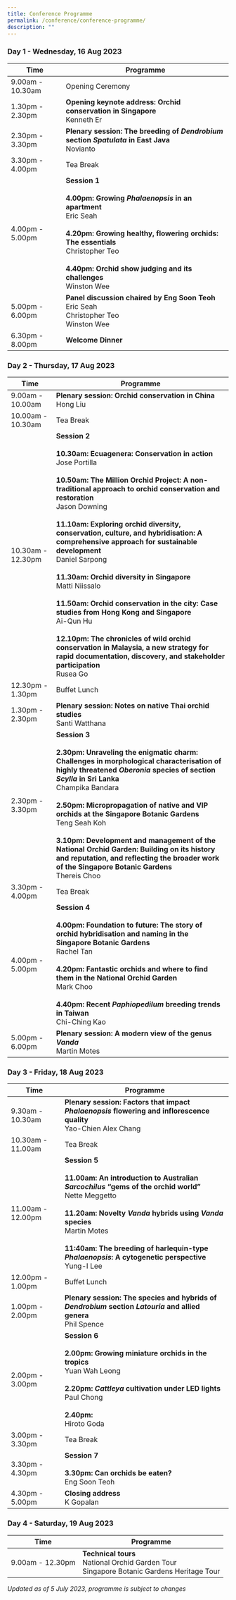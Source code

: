 ```yaml
---
title: Conference Programme
permalink: /conference/conference-programme/
description: ""
---
```

### Day 1 - Wednesday, 16 Aug 2023

| Time  | Programme | 
| -------- | -------- | 
| 9.00am - 10.30am     | Opening Ceremony    | 
| 1.30pm - 2.30pm     | **Opening keynote address: Orchid conservation in Singapore** <br> Kenneth Er| 
| 2.30pm - 3.30pm     | **Plenary session: The breeding of** ***Dendrobium*** **section** ***Spatulata*** **in East Java** <br> Novianto | 
| 3.30pm - 4.00pm     | Tea Break | 
| 4.00pm - 5.00pm     | **Session 1** <br><br> **4.00pm:** **Growing** ***Phalaenopsis*** **in an apartment** <br> Eric Seah <br><br> **4.20pm:** **Growing healthy, flowering orchids: The essentials** <br> Christopher Teo <br><br>**4.40pm:  Orchid show judging and its challenges** <br> Winston Wee | 
| 5.00pm - 6.00pm     | **Panel discussion chaired by Eng Soon Teoh** <br> Eric Seah <br> Christopher Teo <br> Winston Wee |
| 6.30pm - 8.00pm     | **Welcome Dinner** |


### Day 2 - Thursday, 17 Aug 2023

| Time  | Programme | 
| -------- | -------- | 
| 9.00am - 10.00am | **Plenary session: Orchid conservation in China** <br> Hong Liu| 
| 10.00am - 10.30am | Tea Break | 
| 10.30am - 12.30pm     | **Session 2** <br><br> **10.30am: Ecuagenera: Conservation in action** <br> Jose Portilla <br><br> **10.50am: The Million Orchid Project: A non-traditional approach to orchid conservation and restoration** <br> Jason Downing <br><br> **11.10am:** **Exploring orchid diversity, conservation, culture, and hybridisation: A comprehensive approach for sustainable development**<br> Daniel Sarpong <br><br> **11.30am: Orchid diversity in Singapore** <br> Matti Niissalo <br><br> **11.50am:** **Orchid conservation in the city: Case studies from Hong Kong and Singapore** <br> Ai-Qun Hu <br><br> **12.10pm: The chronicles of wild orchid conservation in Malaysia, a new strategy for rapid documentation, discovery, and stakeholder participation** <br> Rusea Go | 
| 12.30pm - 1.30pm     | Buffet Lunch | 
| 1.30pm - 2.30pm     | **Plenary session: Notes on native Thai orchid studies** <br> Santi Watthana| 
| 2.30pm - 3.30pm     | **Session 3** <br> <br>**2.30pm:** **Unraveling the enigmatic charm: Challenges in morphological characterisation of highly threatened *Oberonia* species of section *Scylla* in Sri Lanka** <br> Champika Bandara <br><br> **2.50pm: Micropropagation of native and VIP orchids at the Singapore Botanic Gardens** <br> Teng Seah Koh <br><br> **3.10pm: Development and management of the National Orchid Garden: Building on its history and reputation, and reflecting the broader work of the Singapore Botanic Gardens** <br> Thereis Choo | 
| 3.30pm - 4.00pm     | Tea Break | 
| 4.00pm - 5.00pm     | **Session 4** <br><br> **4.00pm: Foundation to future: The story of orchid hybridisation and naming in the Singapore Botanic Gardens** <br> Rachel Tan <br><br> **4.20pm: Fantastic orchids and where to find them in the National Orchid Garden** <br> Mark Choo <br><br> **4.40pm:** **Recent** ***Paphiopedilum*** **breeding trends in Taiwan** <br> Chi-Ching Kao | 
| 5.00pm - 6.00pm     | **Plenary session: A modern view of the genus *Vanda*** <br> Martin Motes|



### Day 3 - Friday, 18 Aug 2023

| Time  | Programme | 
| -------- | -------- | 
| 9.30am - 10.30am | **Plenary session: Factors that impact *Phalaenopsis* flowering and inflorescence quality**  <br> Yao-Chien Alex Chang | 
| 10.30am - 11.00am | Tea Break | 
| 11.00am - 12.00pm     | **Session 5** <br><br> **11.00am:** **An introduction to Australian** ***Sarcochilus*** **“gems of the orchid world”** <br> Nette Meggetto <br> <br>**11.20am: Novelty *Vanda* hybrids using *Vanda* species** <br> Martin Motes <br><br> **11:40am: The breeding of harlequin-type *Phalaenopsis*: A cytogenetic perspective** <br> Yung-I Lee| 
| 12.00pm - 1.00pm     | Buffet Lunch | 
| 1.00pm - 2.00pm     | **Plenary session: The species and hybrids of *Dendrobium* section *Latouria* and allied genera** <br> Phil Spence| 
| 2.00pm - 3.00pm     | **Session 6** <br><br>**2.00pm: Growing miniature orchids in the tropics** <br> Yuan Wah Leong <br> <br>**2.20pm: *Cattleya* cultivation under LED lights** <br> Paul Chong <br><br> **2.40pm:** <br> Hiroto Goda| 
| 3.00pm - 3.30pm     | Tea Break | 
| 3.30pm - 4.30pm     | **Session 7** <br> <br>**3.30pm: Can orchids be eaten?** <br> Eng Soon Teoh | 
| 4.30pm - 5.00pm     | **Closing address** <br> K Gopalan |

### Day 4 - Saturday, 19 Aug 2023


| Time | Programme |
| -------- | -------- | 
| 9.00am - 12.30pm  | **Technical tours** <br> National Orchid Garden Tour <br> Singapore Botanic Gardens Heritage Tour   |

*Updated as of 5 July 2023, programme is subject to changes*